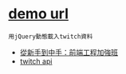 # [demo url](https://nicehorse06.github.io/frontend-practice-course/web-demo/twitch-api-jqery-demo/)

`用jQuery動態載入twitch資料`

* [從新手到中手：前端工程加強班](https://github.com/aszx87410/frontend-intermediate-course)
* [twitch api](https://dev.twitch.tv/docs/v5/reference/streams/)